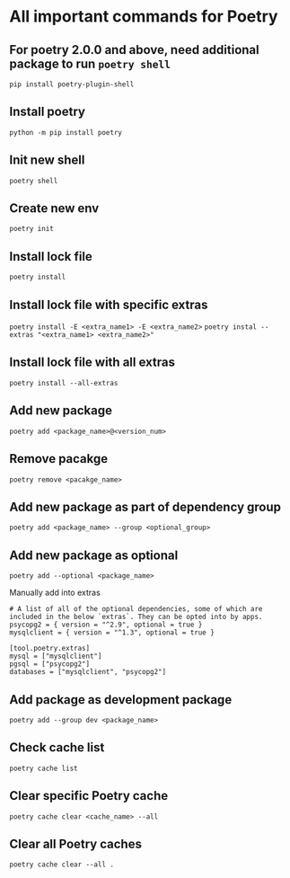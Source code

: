 # All important commands for Poetry

## For poetry 2.0.0 and above, need additional package to run `poetry shell` 
`pip install poetry-plugin-shell` 

## Install poetry
`python -m pip install poetry`

## Init new shell
`poetry shell`

## Create new env
`poetry init`

## Install lock file
`poetry install`

## Install lock file with specific extras
`poetry install -E <extra_name1> -E <extra_name2>`
`poetry instal --extras "<extra_name1> <extra_name2>"`

## Install lock file with all extras
`poetry install --all-extras`

## Add new package
`poetry add <package_name>@<version_num>`

## Remove pacakge
`poetry remove <pacakge_name>`

## Add new package as part of dependency group
`poetry add <package_name> --group <optional_group>`

## Add new package as optional
`poetry add --optional <package_name>`

Manually add into extras
```
# A list of all of the optional dependencies, some of which are included in the below `extras`. They can be opted into by apps.
psycopg2 = { version = "^2.9", optional = true }
mysqlclient = { version = "^1.3", optional = true }

[tool.poetry.extras]
mysql = ["mysqlclient"]
pgsql = ["psycopg2"]
databases = ["mysqlclient", "psycopg2"]
```

## Add package as development package
`poetry add --group dev <package_name>`

## Check cache list
`poetry cache list`

## Clear specific Poetry cache
`poetry cache clear <cache_name> --all`

## Clear all Poetry caches
`poetry cache clear --all .`
